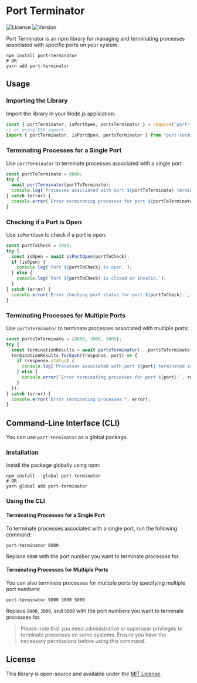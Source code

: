 # Port Terminator

![License](https://img.shields.io/npm/l/port-terminator)
![Version](https://img.shields.io/npm/v/port-terminator)

Port Terminator is an npm library for managing and terminating processes associated with specific ports on your system.

```shell
npm install port-terminator
# OR
yarn add port-terminator
```

## Usage

### Importing the Library

Import the library in your Node.js application:

```javascript
const { portTerminator, isPortOpen, portsTerminator } = require("port-terminator");
// or using ES6 import
import { portTerminator, isPortOpen, portsTerminator } from "port-terminator";
```

### Terminating Processes for a Single Port

Use `portTerminator` to terminate processes associated with a single port:

```javascript
const portToTerminate = 8080;
try {
  await portTerminator(portToTerminate);
  console.log(`Processes associated with port ${portToTerminate} terminated successfully.`);
} catch (error) {
  console.error(`Error terminating processes for port ${portToTerminate}:`, error);
}
```

### Checking if a Port is Open

Use `isPortOpen` to check if a port is open:

```javascript
const portToCheck = 3000;
try {
  const isOpen = await isPortOpen(portToCheck);
  if (isOpen) {
    console.log(`Port ${portToCheck} is open.`);
  } else {
    console.log(`Port ${portToCheck} is closed or invalid.`);
  }
} catch (error) {
  console.error(`Error checking port status for port ${portToCheck}:`, error);
}
```

### Terminating Processes for Multiple Ports

Use `portsTerminator` to terminate processes associated with multiple ports:

```javascript
const portsToTerminate = [8080, 3000, 5000];
try {
  const terminationResults = await portsTerminator(...portsToTerminate);
  terminationResults.forEach((response, port) => {
    if (response.status) {
      console.log(`Processes associated with port ${port} terminated successfully.`);
    } else {
      console.error(`Error terminating processes for port ${port}:`, response.error);
    }
  });
} catch (error) {
  console.error("Error terminating processes:", error);
}
```

## Command-Line Interface (CLI)

You can use `port-terminator` as a global package.

### Installation

Install the package globally using npm:

```shell
npm install --global port-terminator
# OR
yarn global add port-terminator
```

### Using the CLI

#### Terminating Processes for a Single Port

To terminate processes associated with a single port, run the following command:

```shell
port-terminator 8080
```

Replace `8080` with the port number you want to terminate processes for.

#### Terminating Processes for Multiple Ports

You can also terminate processes for multiple ports by specifying multiple port numbers:

```shell
port-terminator 9000 3000 5000
```

Replace `9000`, `3000`, and `5000` with the port numbers you want to terminate processes for.

> Please note that you need administrative or superuser privileges to terminate processes on some systems. Ensure you have the necessary permissions before using this command.

## License

This library is open-source and available under the [MIT License](LICENSE).
